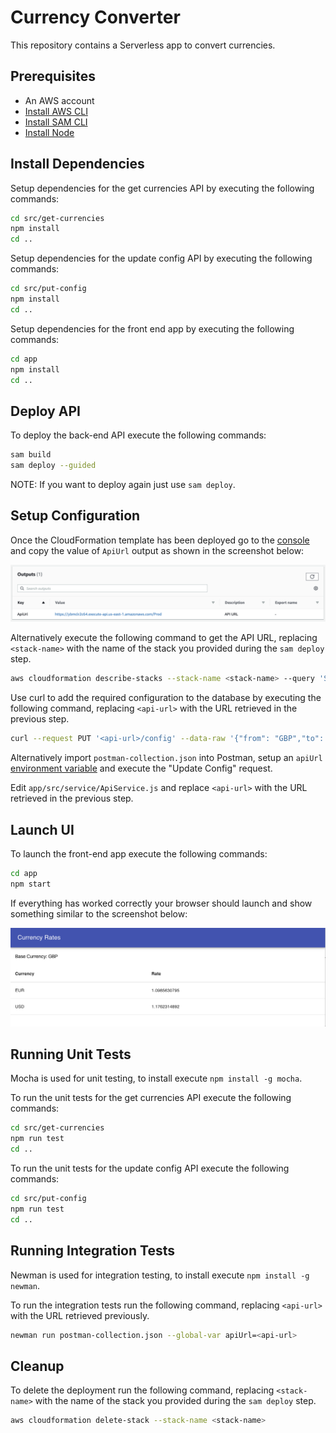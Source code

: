 # Currency Converter

This repository contains a Serverless app to convert currencies.

## Prerequisites

* An AWS account
* [Install AWS CLI](https://docs.aws.amazon.com/cli/latest/userguide/cli-chap-install.html)
* [Install SAM CLI](https://docs.aws.amazon.com/serverless-application-model/latest/developerguide/serverless-sam-cli-install.html)
* [Install Node](https://nodejs.org/en/download/)

## Install Dependencies

Setup dependencies for the get currencies API by executing the following commands:

```bash
cd src/get-currencies
npm install
cd ..
```

Setup dependencies for the update config API by executing the following commands:

```bash
cd src/put-config
npm install
cd ..
```

Setup dependencies for the front end app by executing the following commands:

```bash
cd app
npm install
cd ..
```

## Deploy API

To deploy the back-end API execute the following commands:

```bash
sam build
sam deploy --guided
```

NOTE: If you want to deploy again just use `sam deploy`.

## Setup Configuration

Once the CloudFormation template has been deployed go to the [console](https://console.aws.amazon.com/cloudformation/home) and copy the value of `ApiUrl` output as shown in the screenshot below:

![api-url-output](/images/api-url-output.png)

Alternatively execute the following command to get the API URL, replacing `<stack-name>` with the name of the stack you provided during the `sam deploy` step.

```bash
aws cloudformation describe-stacks --stack-name <stack-name> --query 'Stacks[0].Outputs[?OutputKey==`ApiUrl`].OutputValue' --output text
```

Use curl to add the required configuration to the database by executing the following command, replacing `<api-url>` with the URL retrieved in the previous step.

```bash
curl --request PUT '<api-url>/config' --data-raw '{"from": "GBP","to": "EUR,USD"}'
```

Alternatively import `postman-collection.json` into Postman, setup an `apiUrl` [environment variable](https://learning.postman.com/docs/postman/variables-and-environments/variables/) and execute the "Update Config" request.

Edit `app/src/service/ApiService.js` and replace `<api-url>` with the URL retrieved in the previous step.

## Launch UI

To launch the front-end app execute the following commands:

```bash
cd app
npm start
```

If everything has worked correctly your browser should launch and show something similar to the screenshot below:

![app](/images/app.png)

## Running Unit Tests

Mocha is used for unit testing, to install execute `npm install -g mocha`.

To run the unit tests for the get currencies API execute the following commands:

```bash
cd src/get-currencies
npm run test
cd ..
```

To run the unit tests for the update config API execute the following commands:

```bash
cd src/put-config
npm run test
cd ..
```

## Running Integration Tests

Newman is used for integration testing, to install execute `npm install -g newman`.

To run the integration tests run the following command, replacing `<api-url>` with the URL retrieved previously.

```bash
newman run postman-collection.json --global-var apiUrl=<api-url>
```

## Cleanup

To delete the deployment run the following command, replacing `<stack-name>` with the name of the stack you provided during the `sam deploy` step.

```bash
aws cloudformation delete-stack --stack-name <stack-name>
```

